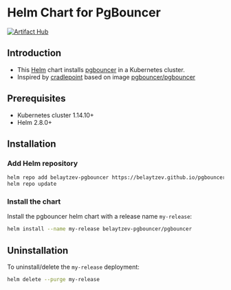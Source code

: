 # Helm Chart for PgBouncer

[![Artifact Hub](https://img.shields.io/endpoint?url=https://artifacthub.io/badge/repository/pgbouncer)](https://artifacthub.io/packages/search?repo=pgbouncer)

## Introduction

 - This [Helm](https://helm.sh/) chart installs [pgbouncer](http://www.pgbouncer.org) in a Kubernetes cluster.
 - Inspired by [cradlepoint](https://github.com/cradlepoint/kubernetes-helm-chart-pgbouncer) based on image [pgbouncer/pgbouncer](https://hub.docker.com/r/pgbouncer/pgbouncer)
## Prerequisites

- Kubernetes cluster 1.14.10+
- Helm 2.8.0+

## Installation

### Add Helm repository

```bash
helm repo add belaytzev-pgbouncer https://belaytzev.github.io/pgbouncer-helm
helm repo update
```

### Install the chart

Install the pgbouncer helm chart with a release name `my-release`:

```bash
helm install --name my-release belaytzev-pgbouncer/pgbouncer
```

## Uninstallation

To uninstall/delete the `my-release` deployment:

```bash
helm delete --purge my-release
```
